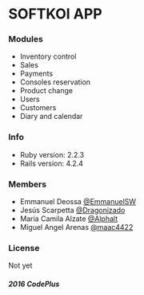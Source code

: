 # SOFTKOI APP

### Modules
- Inventory control
- Sales
- Payments
- Consoles reservation
- Product change
- Users
- Customers
- Diary and calendar

### Info

* Ruby version: 2.2.3
* Rails version: 4.2.4

### Members

- Emmanuel Deossa [@EmmanuelSW](https://github.com/EmmanuelSW)
- Jesús Scarpetta [@Dragonizado](https://github.com/dragonizado)
- Maria Camila Alzate [@Alphalt](https://github.com/Alphalt)
- Miguel Angel Arenas [@maac4422](https://github.com/maac4422)

### License

Not yet 

##### 2016 CodePlus
